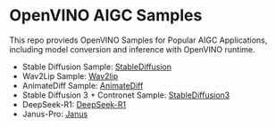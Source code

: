 # OpenVINO AIGC Samples
This repo provieds OpenVINO Samples for Popular AIGC Applications, including model conversion and inference with OpenVINO runtime.

- Stable Diffusion Sample: [StableDiffusion](/StableDiffusion/README.md)
- Wav2Lip Sample: [Wav2lip](/Wav2Lip/README.md)
- AnimateDiff Sample: [AnimateDiff](/AnimateDiff/README.md)
- Stable Diffusion 3 + Contronet Sample: [StableDiffusion3](/StableDiffusion3/README.md)
- DeepSeek-R1: [DeepSeek-R1](/DeepSeek/README.md)
- Janus-Pro: [Janus](/Janus/README.md)
